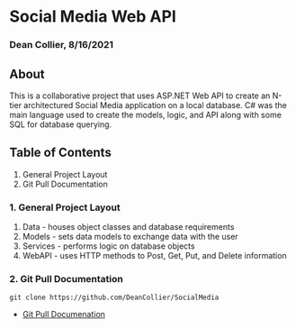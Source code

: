 # Social Media Web API
### Dean Collier, 8/16/2021

## About
This is a collaborative project that uses ASP.NET Web API to create an N-tier architectured Social Media application on a local database.  C# was the main language used to create the models, logic, and API along with some SQL for database querying.

## Table of Contents
1. General Project Layout
2. Git Pull Documentation

### 1. General Project Layout
1. Data - houses object classes and database requirements
2. Models - sets data models to exchange data with the user
3. Services - performs logic on database objects
4. WebAPI - uses HTTP methods to Post, Get, Put, and Delete information

### 2. Git Pull Documentation
```
git clone https://github.com/DeanCollier/SocialMedia
```
- [Git Pull Documenation](https://git-scm.com/docs/git-pull)
